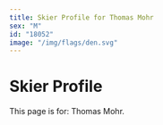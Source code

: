 ```yaml
---
title: Skier Profile for Thomas Mohr
sex: "M"
id: "18052"
image: "/img/flags/den.svg" 
---
```


# Skier Profile

This page is for: Thomas Mohr.
    